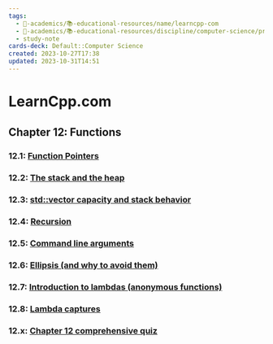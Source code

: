 ```yaml
---
tags:
  - 🔴-academics/📚-educational-resources/name/learncpp-com
  - 🔴-academics/📚-educational-resources/discipline/computer-science/programming-language/cpp
  - study-note
cards-deck: Default::Computer Science
created: 2023-10-27T17:38
updated: 2023-10-31T14:51
---
```


# LearnCpp.com

## Chapter 12꞉ Functions

### 12.1: [Function Pointers](https://www.learncpp.com/cpp-tutorial/function-pointers/)

### 12.2: [The stack and the heap](https://www.learncpp.com/cpp-tutorial/the-stack-and-the-heap/)

### 12.3: [std::vector capacity and stack behavior](https://www.learncpp.com/cpp-tutorial/stdvector-capacity-and-stack-behavior/) 

### 12.4: [Recursion](https://www.learncpp.com/cpp-tutorial/recursion/)

### 12.5: [Command line arguments](https://www.learncpp.com/cpp-tutorial/command-line-arguments/)

### 12.6: [Ellipsis (and why to avoid them)](https://www.learncpp.com/cpp-tutorial/ellipsis-and-why-to-avoid-them/)

### 12.7: [Introduction to lambdas (anonymous functions)](https://www.learncpp.com/cpp-tutorial/introduction-to-lambdas-anonymous-functions/)

### 12.8: [Lambda captures](https://www.learncpp.com/cpp-tutorial/lambda-captures/)

### 12.x: [Chapter 12 comprehensive quiz](https://www.learncpp.com/cpp-tutorial/chapter-12-comprehensive-quiz/)
